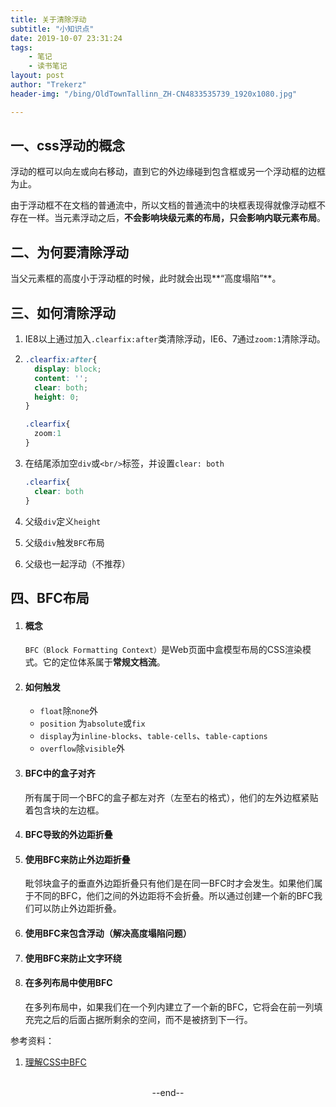 ```yaml
---
title: 关于清除浮动
subtitle: "小知识点"
date: 2019-10-07 23:31:24
tags: 
	- 笔记
	- 读书笔记
layout: post
author: "Trekerz"
header-img: "/bing/OldTownTallinn_ZH-CN4833535739_1920x1080.jpg"

---
```








## 一、css浮动的概念

浮动的框可以向左或向右移动，直到它的外边缘碰到包含框或另一个浮动框的边框为止。

由于浮动框不在文档的普通流中，所以文档的普通流中的块框表现得就像浮动框不存在一样。当元素浮动之后，**不会影响块级元素的布局，只会影响内联元素布局**。

## 二、为何要清除浮动

当父元素框的高度小于浮动框的时候，此时就会出现**“高度塌陷”**。

## 三、如何清除浮动

1. IE8以上通过加入`.clearfix:after`类清除浮动，IE6、7通过`zoom:1`清除浮动。

2. ```css
   .clearfix:after{
     display: block;
     content: '';
     clear: both;
     height: 0;
   }
   
   .clearfix{
     zoom:1
   }
   ```

3. 在结尾添加空`div`或`<br/>`标签，并设置`clear: both`

   ```css
   .clearfix{
     clear: both
   }
   ```

4. 父级`div`定义`height`

5. 父级`div`触发`BFC`布局

6. 父级也一起浮动（不推荐）

## 四、BFC布局

1. #### 概念

   `BFC（Block Formatting Context）`是Web页面中盒模型布局的CSS渲染模式。它的定位体系属于**常规文档流**。

2. #### 如何触发

   * `float`除`none`外
   * `position` 为`absolute`或`fix`
   * `display`为`inline-blocks`、`table-cells`、`table-captions`
   * `overflow`除`visible`外

3. #### BFC中的盒子对齐

   所有属于同一个BFC的盒子都左对齐（左至右的格式），他们的左外边框紧贴着包含块的左边框。

4. #### BFC导致的外边距折叠

5. #### 使用BFC来防止外边距折叠

   毗邻块盒子的垂直外边距折叠只有他们是在同一BFC时才会发生。如果他们属于不同的BFC，他们之间的外边距将不会折叠。所以通过创建一个新的BFC我们可以防止外边距折叠。

6. #### 使用BFC来包含浮动（解决高度塌陷问题）

7. #### 使用BFC来防止文字环绕

8. #### 在多列布局中使用BFC

   在多列布局中，如果我们在一个列内建立了一个新的BFC，它将会在前一列填充完之后的后面占据所剩余的空间，而不是被挤到下一行。



参考资料：

1. [理解CSS中BFC](https://www.w3cplus.com/css/understanding-block-formatting-contexts-in-css.html)





<br/>



<center>--end--</center>



<br/>